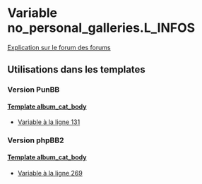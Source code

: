 # Variable no_personal_galleries.L_INFOS
[Explication sur le forum des forums](http://forum.forumactif.com/t294113-listing-des-variables#no_personal_galleries.L_INFOS)
## Utilisations dans les templates
### Version PunBB
#### [Template album_cat_body](punbb/album_cat_body.md)
* [Variable à la ligne 131](../punbb/album_cat_body.tpl#L131)
### Version phpBB2
#### [Template album_cat_body](subsilver/album_cat_body.md)
* [Variable à la ligne 269](../subsilver/album_cat_body.tpl#L269)